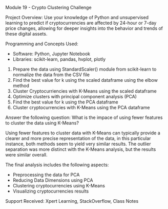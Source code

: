 Module 19 - Crypto Clustering Challenge

Project Overview:
Use your knowledge of Python and unsupervised learning to predict if cryptocurrencies are affected by 24-hour or 7-day price changes, allowing for deeper insights into the behavior and trends of these digital assets.

Programming and Concepts Used:

* Software: Python, Jupyter Notebook
* Libraries: scikit-learn, pandas, hvplot, plotly

1) Prepare the data using StandardScaler() module from scikit-learn to normalize the data from the CSV file
2) Find the best value for k using the scaled dataframe using the elbow method
3) Cluster Cryptocurriencies with K-Means using the scaled dataframe
4) Optimize clusters with principal component analysis (PCA)
5) Find the best value for k using the PCA dataframe
6) Cluster cryptocurrencies with K-Means using the PCA dataframe

Answer the following question:
What is the impace of using fewer features to cluster the data using K-Means?

Using fewer features to cluster data with K-Means can typically provide a clearer and more precise representation of the data, in this particular instance, both methods seem to yield very similar results. The outlier separation was more distinct with the K-Means analysis, but the results were similar overall.

The final analysis includes the following aspects:

* Preprocessing the data for PCA
* Reducing Data Dimensions using PCA
* Clustering cryptocurrencies using K-Means
* Visualizing cryptocurrencies results

Support Received: Xpert Learning, StackOverflow, Class Notes

